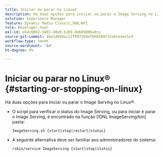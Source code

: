 ```yaml
---
title: Iniciar ou parar no Linux®
description: Há duas opções para iniciar ou parar o Image Serving no Linux®.
solution: Experience Manager
feature: Dynamic Media Classic,SDK/API
role: Developer,User
exl-id: eb4c60b2-5491-40e9-b105-d4b05006a9ca
source-git-commit: 3be1d948ac22f907169ef09b509f1cebceaec5c4
workflow-type: tm+mt
source-wordcount: '64'
ht-degree: 0%

---
```


# Iniciar ou parar no Linux® {#starting-or-stopping-on-linux}

Há duas opções para iniciar ou parar o Image Serving no Linux®.

* O script para verificar o status do Image Serving, ou para iniciar e parar o Image Serving, é encontrado na função [!DNL ImageServing/bin] pasta:

   `ImageServing.sh {start|stop|restart|status}`
* A seguinte alternativa deve ser familiar aos administradores do sistema:

   `/sbin/service ImageServing {start|stop|status}`
